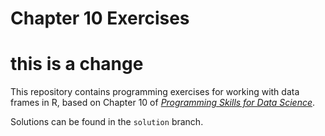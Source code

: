 # Chapter 10 Exercises

# this is a change

This repository contains programming exercises for working with data frames in R, 
based on Chapter 10 of [_Programming Skills for Data Science_](https://programming-for-data-science.github.io/).
 
Solutions can be found in the `solution` branch.